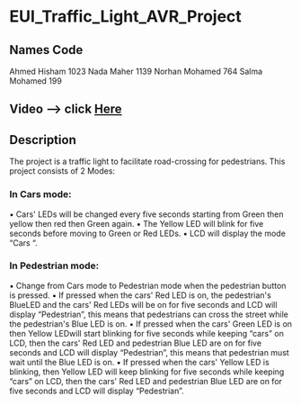 # EUI_Traffic_Light_AVR_Project

## Names            Code
Ahmed Hisham      1023
Nada Maher        1139
Norhan Mohamed    764
Salma Mohamed     199

## Video --> click [Here](https://youtu.be/CR2onydPVTU)

## Description
The project is a traffic light to facilitate road-crossing for pedestrians. This project consists of 2 Modes:

### In Cars mode:
▪ Cars' LEDs will be changed every five seconds starting from Green then yellow then red then Green again.
▪ The Yellow LED will blink for five seconds before moving to Green or Red LEDs.
▪ LCD will display the mode “Cars “.

### In Pedestrian mode:
▪ Change from Cars mode to Pedestrian mode when the pedestrian button is pressed.
▪ If pressed when the cars' Red LED is on, the pedestrian's BlueLED and the cars' Red LEDs will be on for five seconds and LCD will display “Pedestrian”, this means that pedestrians can 
cross the street while the pedestrian's Blue LED is on.
▪ If pressed when the cars' Green LED is on then Yellow LEDwill start blinking for five seconds while keeping “cars” on LCD, then the cars' Red LED and pedestrian Blue LED are on 
for five seconds and LCD will display “Pedestrian”, this means that pedestrian must wait until the Blue LED is on.
▪ If pressed when the cars' Yellow LED is blinking, then Yellow LED will keep blinking for five seconds while keeping “cars” 
on LCD, then the cars' Red LED and pedestrian Blue LED are on for five seconds and LCD will display “Pedestrian”.
 
